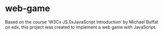 # web-game
Based on the course ‘W3Cx JS.0xJavaScript Introduction’ by Michael Buffat on edx, this project was created to implement a web game with JavaScript.
